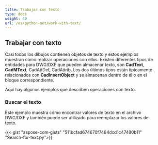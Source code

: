 ```yaml
---
title: Trabajar con texto
type: docs
weight: 40
url: /es/python-net/work-with-text/
---
```


## **Trabajar con texto**

Casi todos los dibujos contienen objetos de texto y estos ejemplos muestran cómo realizar operaciones con ellos. 
Existen diferentes tipos de entidades para DWG/DXF que pueden almacenar texto, son **CadText**, **CadMText**, CadAttDef, CadAttrib. Los dos últimos tipos están típicamente relacionados 
con **CadInsertObject** y se almacenan dentro de él o en el bloque correspondiente.

Aquí hay algunos ejemplos que describen operaciones con texto.

### **Buscar el texto**

Este ejemplo muestra cómo encontrar valores de texto en el archivo DWG/DXF y también puede ser utilizado para reemplazar los valores de texto.

{{< gist "aspose-com-gists" "511bcfad674670f7484dcd1c47480b11" "Search-for-text.py">}}
